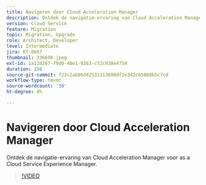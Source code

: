 ```yaml
---
title: Navigeren door Cloud Acceleration Manager
description: Ontdek de navigatie-ervaring van Cloud Acceleration Manager voor as a Cloud Service Experience Manager.
version: Cloud Service
feature: Migration
topic: Migration, Upgrade
role: Architect, Developer
level: Intermediate
jira: KT-8667
thumbnail: 336698.jpeg
exl-id: 1a12d267-f9d0-48e1-9263-c53c038e4754
duration: 236
source-git-commit: f23c2ab86d42531113690df2e342c65060b5c7cd
workflow-type: tm+mt
source-wordcount: '38'
ht-degree: 0%

---
```


# Navigeren door Cloud Acceleration Manager

Ontdek de navigatie-ervaring van Cloud Acceleration Manager voor as a Cloud Service Experience Manager.

>[!VIDEO](https://video.tv.adobe.com/v/336698?quality=12&learn=on)
